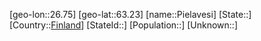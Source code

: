 ﻿---
location: [63.23,26.75]
type: City
tags:
- geo/City


SpocWebEntityId: 33362
isDeleted: false
confidential: public

---
[geo-lon::26.75]
[geo-lat::63.23]
[name::Pielavesi]
[State::]
[Country::[Finland](geo/Continent/Europe/Finland.md)]
[StateId::]
[Population::]
[Unknown::]

